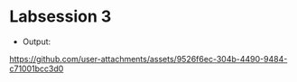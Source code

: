 # Labsession 3 

- Output:



https://github.com/user-attachments/assets/9526f6ec-304b-4490-9484-c71001bcc3d0

